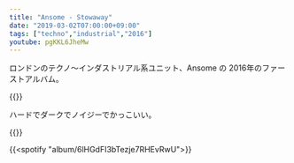 ```yaml
---
title: "Ansome - Stowaway"
date: "2019-03-02T07:00:00+09:00"
tags: ["techno","industrial","2016"]
youtube: pgKKL6JheMw
---
```


ロンドンのテクノ〜インダストリアル系ユニット、Ansome の 2016年のファーストアルバム。

{{<youtube src="7ipvyu1dLpI" title="Ansome - Blackwater">}}

ハードでダークでノイジーでかっこいい。

{{<youtube src="KqsjXJEnArg" title="Ansome - Snake Eyes">}}

{{<spotify "album/6lHGdFI3bTezje7RHEvRwU">}}
